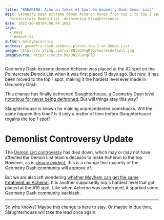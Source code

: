 ```yaml
---
title: "BREAKING: Acheron Takes #1 Spot On Geometry Dash Demon List"
desc: Geometry Dash extreme demon Acheron moves from top 2 to top 1 spot on the
  Pointercrate Demon List, dethroning Slaughterhouse.
date: 2022-10-08T04:06:44.169Z
tags:
  - news
  - demonlist
author: moldymacaronix
address: geometry-dash-acheron-places-top-1-on-Demon List
image: https://i.ytimg.com/vi/8NiVG9VqPlQ/maxresdefault.jpg
imageSource: https://youtu.be/8NiVG9VqPlQ
---
```

Geometry Dash extreme demon Acheron was placed at the #2 spot on the Pointercrate Demon List when it was first placed 11 days ago. But now, it has been moved to the top 1 spot, making it the hardest level ever made in Geometry Dash

This change has finally dethroned Slaughterhouse, a Geometry Dash level [notorious for never being dethroned](/posts/geometry-dash-slaughterhouse-top-1/). But will things stay this way?[](/posts/geometry-dash-slaughterhouse-top-1/)

Slaughterhouse is known for making unprecedented comebacks. Will the same happen this time? Is it only a matter of time before Slaughterhouse regains the top 1 spot?

# D﻿emonlist Controversy Update

T﻿he [Demon List controversy](</posts/geometry-dash-the-problem-with-the-Demon List/>) has died down, which may or may not have affected the Demon List team's decision to make Acheron to the top. However, as is [clearly evident](</geometry-dash-acheron-places-top-2-on-Demon List/>), this is a change that majority of the Geometry Dash community will approve of.

B﻿ut we are also left wondering [whether Mayhem can get the same treatment as Acheron](</posts/geometry-dash-mayhem-places-top-10-in-Demon List/>). It is another supposedly top 5 hardest level that got placed at the #10 spot. Like when Acheron was underrated, it sparked some Geometry Dash community backlash.

- - -

S﻿o who knows? Maybe this change is here to stay. Or maybe in due time, Slaughterhouse will take the lead once again.
